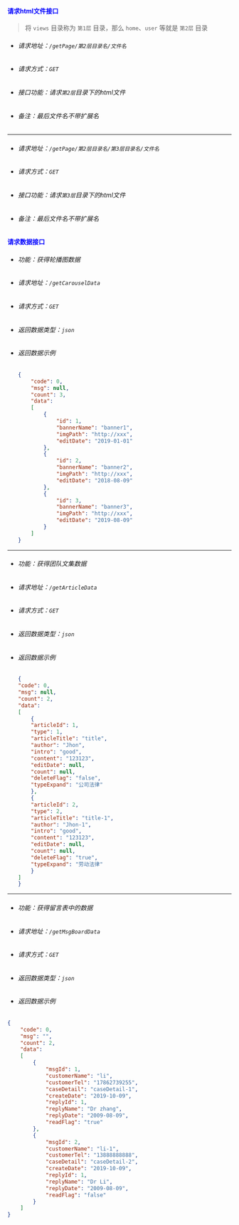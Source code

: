 #### <font color="blue">请求html文件接口</font>
> 将 `views` 目录称为 `第1层` 目录，那么 `home`、`user` 等就是 `第2层` 目录

- ###### 请求地址：`/getPage/第2层目录名/文件名`
- ###### 请求方式：`GET`
- ###### 接口功能：请求`第2层`目录下的html文件
- ###### 备注：最后文件名不带扩展名

---

- ###### 请求地址：`/getPage/第2层目录名/第3层目录名/文件名`
- ###### 请求方式：`GET`
- ###### 接口功能：请求`第3层`目录下的html文件
- ###### 备注：最后文件名不带扩展名

#### <font color="blue">请求数据接口</font>

- ###### 功能：获得轮播图数据 
- ###### 请求地址：`/getCarouselData`
- ###### 请求方式：`GET`
- ###### 返回数据类型：`json`
- ###### 返回数据示例
    ```json
    {
        "code": 0,
        "msg": null,
        "count": 3,
        "data": 
        [
            {
                "id": 1,
                "bannerName": "banner1",
                "imgPath": "http://xxx",
                "editDate": "2019-01-01"
            },
            {
                "id": 2,
                "bannerName": "banner2",
                "imgPath": "http://xxx",
                "editDate": "2018-08-09"
            },
            {
                "id": 3,
                "bannerName": "banner3",
                "imgPath": "http://xxx",
                "editDate": "2019-08-09"
            }
        ]
    }
    ```

---

- ###### 功能：获得团队文集数据 
- ###### 请求地址：`/getArticleData`
- ###### 请求方式：`GET`
- ###### 返回数据类型：`json`
- ###### 返回数据示例
    ```json
    {
    "code": 0,
    "msg": null,
    "count": 2,
    "data": 
    [
        {
        "articleId": 1,
        "type": 1,
        "articleTitle": "title",
        "author": "Jhon",
        "intro": "good",
        "content": "123123",
        "editDate": null,
        "count": null,
        "deleteFlag": "false",
        "typeExpand": "公司法律"
        },
        {
        "articleId": 2,
        "type": 2,
        "articleTitle": "title-1",
        "author": "Jhon-1",
        "intro": "good",
        "content": "123123",
        "editDate": null,
        "count": null,
        "deleteFlag": "true",
        "typeExpand": "劳动法律"
        }
    ]
    }
    ```

---

- ###### 功能：获得留言表中的数据 
- ###### 请求地址：`/getMsgBoardData`
- ###### 请求方式：`GET`
- ###### 返回数据类型：`json`
- ###### 返回数据示例
```json
{
    "code": 0,
    "msg": "",
    "count": 2,
    "data": 
    [
        {
            "msgId": 1,
            "customerName": "li",
            "customerTel": "17862739255",
            "caseDetail": "caseDetail-1",
            "createDate": "2019-10-09",
            "replyId": 1,
            "replyName": "Dr zhang",
            "replyDate": "2009-08-09",
            "readFlag": "true"
        },
        {
            "msgId": 2,
            "customerName": "li-1",
            "customerTel": "13888888888",
            "caseDetail": "caseDetail-2",
            "createDate": "2019-10-09",
            "replyId": 1,
            "replyName": "Dr Li",
            "replyDate": "2009-08-09",
            "readFlag": "false"
        }
    ]
}
```